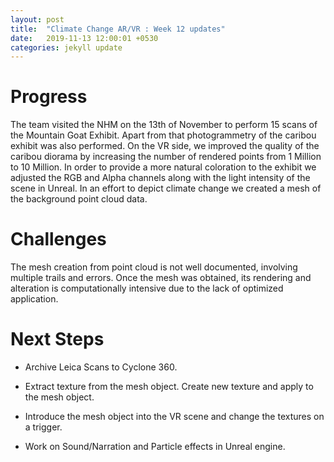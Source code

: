```yaml
---
layout: post
title:  "Climate Change AR/VR : Week 12 updates"
date:   2019-11-13 12:00:01 +0530
categories: jekyll update
---
```


# Progress
The team visited the NHM on the 13th of November to perform 15 scans of the Mountain Goat Exhibit. Apart from that photogrammetry of the caribou exhibit was also performed. On the VR side, we improved the quality of the caribou diorama by increasing the number of rendered points from 1 Million to 10 Million. In order to provide a more natural coloration to the exhibit we adjusted the RGB and Alpha channels along with the light intensity of the scene in Unreal. In an effort to depict climate change we created a mesh of the background point cloud data.
# Challenges
The mesh creation from point cloud is not well documented, involving multiple trails and errors. Once the mesh was obtained, its rendering and alteration is computationally intensive due to the lack of optimized application. 

# Next Steps
- Archive Leica Scans to Cyclone 360.

- Extract texture from the mesh object. Create new texture and apply to the mesh object.

- Introduce the mesh object into the VR scene and change the textures on a trigger.

- Work on Sound/Narration and Particle effects in Unreal engine. 
